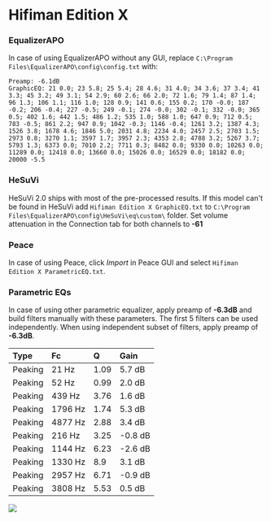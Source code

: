# Hifiman Edition X

### EqualizerAPO
In case of using EqualizerAPO without any GUI, replace `C:\Program Files\EqualizerAPO\config\config.txt`
with:
```
Preamp: -6.1dB
GraphicEQ: 21 0.0; 23 5.8; 25 5.4; 28 4.6; 31 4.0; 34 3.6; 37 3.4; 41 3.3; 45 3.2; 49 3.1; 54 2.9; 60 2.6; 66 2.0; 72 1.6; 79 1.4; 87 1.4; 96 1.3; 106 1.1; 116 1.0; 128 0.9; 141 0.6; 155 0.2; 170 -0.0; 187 -0.2; 206 -0.4; 227 -0.5; 249 -0.1; 274 -0.0; 302 -0.1; 332 -0.0; 365 0.5; 402 1.6; 442 1.5; 486 1.2; 535 1.0; 588 1.0; 647 0.9; 712 0.5; 783 -0.5; 861 2.2; 947 0.9; 1042 -0.3; 1146 -0.4; 1261 3.2; 1387 4.3; 1526 3.8; 1678 4.6; 1846 5.0; 2031 4.8; 2234 4.0; 2457 2.5; 2703 1.5; 2973 0.8; 3270 1.1; 3597 1.7; 3957 2.3; 4353 2.8; 4788 3.2; 5267 3.7; 5793 1.3; 6373 0.0; 7010 2.2; 7711 0.3; 8482 0.0; 9330 0.0; 10263 0.0; 11289 0.0; 12418 0.0; 13660 0.0; 15026 0.0; 16529 0.0; 18182 0.0; 20000 -5.5
```

### HeSuVi
HeSuVi 2.0 ships with most of the pre-processed results. If this model can't be found in HeSuVi add
`Hifiman Edition X GraphicEQ.txt` to `C:\Program Files\EqualizerAPO\config\HeSuVi\eq\custom\` folder.
Set volume attenuation in the Connection tab for both channels to **-61**

### Peace
In case of using Peace, click *Import* in Peace GUI and select `Hifiman Edition X ParametricEQ.txt`.

### Parametric EQs
In case of using other parametric equalizer, apply preamp of **-6.3dB** and build filters manually
with these parameters. The first 5 filters can be used independently.
When using independent subset of filters, apply preamp of **-6.3dB**.

| Type    | Fc      |    Q | Gain    |
|:--------|:--------|:-----|:--------|
| Peaking | 21 Hz   | 1.09 | 5.7 dB  |
| Peaking | 52 Hz   | 0.99 | 2.0 dB  |
| Peaking | 439 Hz  | 3.76 | 1.6 dB  |
| Peaking | 1796 Hz | 1.74 | 5.3 dB  |
| Peaking | 4877 Hz | 2.88 | 3.4 dB  |
| Peaking | 216 Hz  | 3.25 | -0.8 dB |
| Peaking | 1144 Hz | 6.23 | -2.6 dB |
| Peaking | 1330 Hz | 8.9  | 3.1 dB  |
| Peaking | 2957 Hz | 6.71 | -0.9 dB |
| Peaking | 3808 Hz | 5.53 | 0.5 dB  |

![](https://raw.githubusercontent.com/jaakkopasanen/AutoEq/master/results/oratory1990/harman_over-ear_2018/Hifiman%20Edition%20X/Hifiman%20Edition%20X.png)